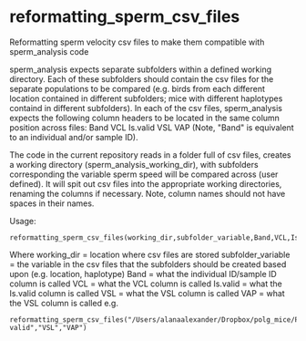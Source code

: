 # reformatting_sperm_csv_files
Reformatting sperm velocity csv files to make them compatible with sperm_analysis code

sperm_analysis expects separate subfolders within a defined working directory. Each of these subfolders should contain the csv files for the separate populations to be compared (e.g. birds from each different location contained in different subfolders; mice with different haplotypes containd in different subfolders). In each of the csv files, sperm_analysis expects the following column headers to be located in the same column position across files:
Band
VCL
Is.valid
VSL
VAP
(Note, "Band" is equivalent to an individual and/or sample ID).

The code in the current repository reads in a folder full of csv files, creates a working directory (sperm_analysis_working_dir), with subfolders corresponding the variable sperm speed will be compared across (user defined). It will spit out csv files into the appropriate working directories, renaming the columns if necessary. Note, column names should not have spaces in their names.

Usage:
```
reformatting_sperm_csv_files(working_dir,subfolder_variable,Band,VCL,Is.valid,VSL,VAP)
```
Where working_dir = location where csv files are stored
subfolder_variable = the variable in the csv files that the subfolders should be created based upon (e.g. location, haplotype)
Band = what the individual ID/sample ID column is called
VCL = what the VCL column is called
Is.valid = what the Is.valid column is called
VSL = what the VSL column is called
VAP = what the VSL column is called
e.g.
```
reformatting_sperm_csv_files("/Users/alanaalexander/Dropbox/polg_mice/Polg_mice","mtDNA","Sample","VCL","Is valid","VSL","VAP")
```
